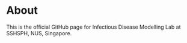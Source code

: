 # About
This is the official GitHub page for Infectious Disease Modelling Lab at SSHSPH, NUS, Singapore.
